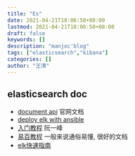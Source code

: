 ```yaml
---
title: "Es"
date: 2021-04-21T18:06:50+08:00
lastmod: 2021-04-21T18:06:50+08:00
draft: false
keywords: []
description: "manjoc'blog"
tags: ["elasticsearch","kibana"]
categories: []
author: "王清"
---
```


## elasticsearch doc

- [document api](https://www.elastic.co/guide/en/elasticsearch/reference/current/docs.html) 官网文档
- [deploy elk with ansible](https://github.com/elastic/ansible-elasticsearch.git)
- [入门教程](http://www.ruanyifeng.com/blog/2017/08/elasticsearch.html) 阮一峰
- [易百教程](https://www.yiibai.com/elasticsearch) 一般来说通俗易懂, 很好的文档
- [elk快速指南](https://blog.csdn.net/bluetjs/article/details/78770447)